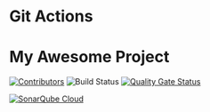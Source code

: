 # Git Actions

# My Awesome Project

[![Contributors](https://img.shields.io/github/contributors/bijonguha/gaction)](https://github.com/bijonguha/gaction/graphs/contributors)
![Build Status](https://github.com/bijonguha/gaction/actions/workflows/python-package.yml/badge.svg)
[![Quality Gate Status](https://sonarcloud.io/api/project_badges/measure?project=bijonguha_gaction&metric=alert_status)](https://sonarcloud.io/summary/new_code?id=bijonguha_gaction)

[![SonarQube Cloud](https://sonarcloud.io/images/project_badges/sonarcloud-light.svg)](https://sonarcloud.io/summary/new_code?id=bijonguha_gaction)
